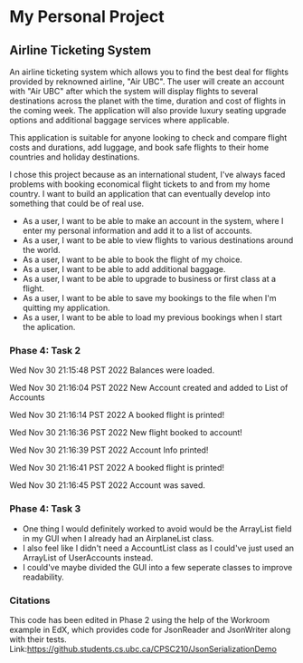 # My Personal Project

## Airline Ticketing System

An airline ticketing system which allows you to find the best deal for flights provided by reknowned airline, "Air UBC". The user will create an account with "Air UBC" after which the system will display flights to several destinations across the planet with the time, duration and cost of flights in the coming week. The application will also provide luxury seating upgrade options and additional baggage services where applicable.

This application is suitable for anyone looking to check and compare flight costs and durations, add luggage, and book safe flights to their home countries and holiday destinations.

I chose this project because as an international student, I've always faced problems with booking economical flight tickets to and from my home country. I want to build an application that can eventually develop into something that could be of real use.



- As a user, I want to be able to make an account in the system, where I enter my personal information and add it to a list of accounts.
- As a user, I want to be able to view flights to various destinations  around the world.
- As a user, I want to be able to book the flight of my choice.
- As a user, I want to be able to add additional baggage.
- As a user, I want to be able to upgrade to business or first class at a flight.
- As a user, I want to be able to save my bookings to the file when I'm quitting my application.
- As a user, I want to be able to load my previous bookings when I start the aplication.

### Phase 4: Task 2

Wed Nov 30 21:15:48 PST 2022
Balances were loaded.


Wed Nov 30 21:16:04 PST 2022
New Account created and added to List of Accounts


Wed Nov 30 21:16:14 PST 2022
A booked flight is printed!


Wed Nov 30 21:16:36 PST 2022
New flight booked to account!


Wed Nov 30 21:16:39 PST 2022
Account Info printed!


Wed Nov 30 21:16:41 PST 2022
A booked flight is printed!


Wed Nov 30 21:16:45 PST 2022
Account was saved.

### Phase 4: Task 3

- One thing I would definitely worked to avoid would be the ArrayList<Airplane> field in my GUI when I already had an AirplaneList class.
- I also feel like I didn't need a AccountList class as I could've just used an ArrayList of UserAccounts instead.
- I could've maybe divided the GUI into a few seperate classes to improve readability. 

### Citations

This code has been edited in Phase 2 using the help of the Workroom example in EdX, which provides code for JsonReader and JsonWriter along with their tests.
Link:https://github.students.cs.ubc.ca/CPSC210/JsonSerializationDemo

